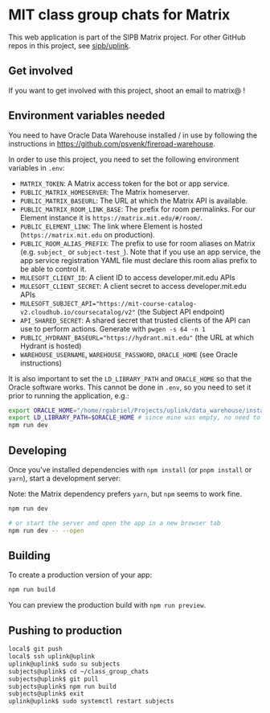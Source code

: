 # MIT class group chats for Matrix

This web application is part of the SIPB Matrix project. For other GitHub repos in this project, see [sipb/uplink](https://github.com/sipb/uplink).

## Get involved

If you want to get involved with this project, shoot an email to matrix@ !

## Environment variables needed

You need to have Oracle Data Warehouse installed / in use by following the instructions in https://github.com/psvenk/fireroad-warehouse.

In order to use this project, you need to set the following environment variables in `.env`:

- `MATRIX_TOKEN`: A Matrix access token for the bot or app service.
- `PUBLIC_MATRIX_HOMESERVER`: The Matrix homeserver.
- `PUBLIC_MATRIX_BASEURL`: The URL at which the Matrix API is available.
- `PUBLIC_MATRIX_ROOM_LINK_BASE`: The prefix for room permalinks. For our Element instance it is `https://matrix.mit.edu/#/room/`.
- `PUBLIC_ELEMENT_LINK`: The link where Element is hosted (`https://matrix.mit.edu` on production).
- `PUBLIC_ROOM_ALIAS_PREFIX`: The prefix to use for room aliases on Matrix (e.g. `subject_` or `subject-test_`). Note that if you use an app service, the app service registration YAML file must declare this room alias prefix to be able to control it.
- `MULESOFT_CLIENT_ID`: A client ID to access developer.mit.edu APIs
- `MULESOFT_CLIENT_SECRET`: A client secret to access developer.mit.edu APIs
- `MULESOFT_SUBJECT_API="https://mit-course-catalog-v2.cloudhub.io/coursecatalog/v2"` (the Subject API endpoint)
- `API_SHARED_SECRET`: A shared secret that trusted clients of the API can use to perform actions. Generate with `pwgen -s 64 -n 1`
- `PUBLIC_HYDRANT_BASEURL="https://hydrant.mit.edu"` (the URL at which Hydrant is hosted)
- `WAREHOUSE_USERNAME`, `WAREHOUSE_PASSWORD`, `ORACLE_HOME` (see Oracle instructions)

It is also important to set the `LD_LIBRARY_PATH` and `ORACLE_HOME` so that the Oracle software works. This cannot be done in `.env`, so you need to set it prior to running the application, e.g.:

```bash
export ORACLE_HOME="/home/rgabriel/Projects/uplink/data_warehouse/instantclient_21_13"
export LD_LIBRARY_PATH=$ORACLE_HOME # since mine was empty, no need to append
npm run dev
```

## Developing

Once you've installed dependencies with `npm install` (or `pnpm install` or `yarn`), start a development server:

Note: the Matrix dependency prefers `yarn`, but `npm` seems to work fine.

```bash
npm run dev

# or start the server and open the app in a new browser tab
npm run dev -- --open
```

## Building

To create a production version of your app:

```bash
npm run build
```

You can preview the production build with `npm run preview`.


## Pushing to production

```bash
local$ git push
local$ ssh uplink@uplink
uplink@uplink$ sudo su subjects
subjects@uplink$ cd ~/class_group_chats
subjects@uplink$ git pull
subjects@uplink$ npm run build
subjects@uplink$ exit
uplink@uplink$ sudo systemctl restart subjects
```